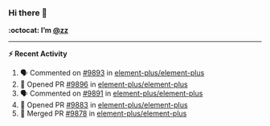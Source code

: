 ### Hi there 👋

**:octocat: I’m [@zz](https://github.com/holazz)**

---

**:zap: Recent Activity**

<!--START_SECTION:activity-->
1. 🗣 Commented on [#9893](https://github.com/element-plus/element-plus/issues/9893) in [element-plus/element-plus](https://github.com/element-plus/element-plus)
2. 💪 Opened PR [#9896](https://github.com/element-plus/element-plus/pull/9896) in [element-plus/element-plus](https://github.com/element-plus/element-plus)
3. 🗣 Commented on [#9891](https://github.com/element-plus/element-plus/issues/9891) in [element-plus/element-plus](https://github.com/element-plus/element-plus)
4. 💪 Opened PR [#9883](https://github.com/element-plus/element-plus/pull/9883) in [element-plus/element-plus](https://github.com/element-plus/element-plus)
5. 🎉 Merged PR [#9878](https://github.com/element-plus/element-plus/pull/9878) in [element-plus/element-plus](https://github.com/element-plus/element-plus)
<!--END_SECTION:activity-->
